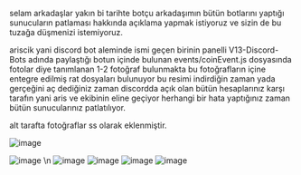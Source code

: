selam arkadaşlar yakın bi tarihte botçu arkadaşımın bütün botlarını yaptığı sunucuların patlaması hakkında açıklama yapmak istiyoruz ve sizin de bu tuzağa düşmenizi istemiyoruz.


ariscik yani discord bot aleminde ismi geçen birinin panelli V13-Discord-Bots adında paylaştığı botun içinde bulunan events/coinEvent.js dosyasında fotolar diye tanımlanan 1-2 fotoğraf bulunmakta bu fotoğrafların içine entegre edilmiş rat dosyaları bulunuyor bu resimi indirdiğin zaman yada gerçeğini aç dediğiniz zaman discordda açık olan bütün hesaplarınız karşı tarafın yani aris ve ekibinin eline geçiyor herhangi bir hata yaptığınız zaman bütün sunucularınız patlatılıyor.

alt tarafta fotoğraflar ss olarak eklenmiştir.


![image](https://why-am-i-he.re/5Hf75smuZ.png)


![image](https://cdn.discordapp.com/attachments/1013394455501492285/1018497039937589249/unknown.png)
\n
![image](https://cdn.discordapp.com/attachments/1013394455501492285/1018497040302485604/unknown.png)
![image](https://cdn.discordapp.com/attachments/1013394455501492285/1018497040554147950/unknown.png)
![image](https://cdn.discordapp.com/attachments/1013394455501492285/1018497040998748220/unknown.png)
![image](https://cdn.discordapp.com/attachments/1013394455501492285/1018497041237815329/unknown.png)
